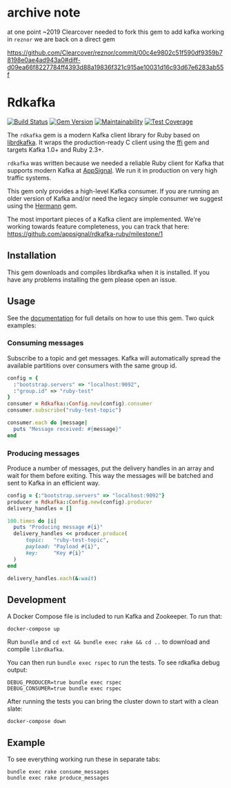 # archive note

at one point ~2019 Clearcover needed to fork this gem to add kafka working in `reznor` we are back on a direct gem

<https://github.com/Clearcover/reznor/commit/00c4e9802c51f590df9359b78198e0ae4ad943a0#diff-d09ea66f8227784ff4393d88a19836f321c915ae10031d16c93d67e6283ab55f>

# Rdkafka

[![Build Status](https://travis-ci.org/appsignal/rdkafka-ruby.svg?branch=master)](https://travis-ci.org/appsignal/rdkafka-ruby)
[![Gem Version](https://badge.fury.io/rb/rdkafka.svg)](https://badge.fury.io/rb/rdkafka)
[![Maintainability](https://api.codeclimate.com/v1/badges/ecb1765f81571cccdb0e/maintainability)](https://codeclimate.com/github/appsignal/rdkafka-ruby/maintainability)
[![Test Coverage](https://api.codeclimate.com/v1/badges/ecb1765f81571cccdb0e/test_coverage)](https://codeclimate.com/github/appsignal/rdkafka-ruby/test_coverage)

The `rdkafka` gem is a modern Kafka client library for Ruby based on
[librdkafka](https://github.com/edenhill/librdkafka/).
It wraps the production-ready C client using the [ffi](https://github.com/ffi/ffi)
gem and targets Kafka 1.0+ and Ruby 2.3+.

`rdkafka` was written because we needed a reliable Ruby client for
Kafka that supports modern Kafka at [AppSignal](https://appsignal.com).
We run it in production on very high traffic systems.

This gem only provides a high-level Kafka consumer. If you are running
an older version of Kafka and/or need the legacy simple consumer we
suggest using the [Hermann](https://github.com/reiseburo/hermann) gem.

The most important pieces of a Kafka client are implemented. We're
working towards feature completeness, you can track that here:
https://github.com/appsignal/rdkafka-ruby/milestone/1

## Installation

This gem downloads and compiles librdkafka when it is installed. If you
have any problems installing the gem please open an issue.

## Usage

See the [documentation](https://www.rubydoc.info/github/appsignal/rdkafka-ruby) for full details on how to use this gem. Two quick examples:

### Consuming messages

Subscribe to a topic and get messages. Kafka will automatically spread
the available partitions over consumers with the same group id.

```ruby
config = {
  :"bootstrap.servers" => "localhost:9092",
  :"group.id" => "ruby-test"
}
consumer = Rdkafka::Config.new(config).consumer
consumer.subscribe("ruby-test-topic")

consumer.each do |message|
  puts "Message received: #{message}"
end
```

### Producing messages

Produce a number of messages, put the delivery handles in an array and
wait for them before exiting. This way the messages will be batched and
sent to Kafka in an efficient way.

```ruby
config = {:"bootstrap.servers" => "localhost:9092"}
producer = Rdkafka::Config.new(config).producer
delivery_handles = []

100.times do |i|
  puts "Producing message #{i}"
  delivery_handles << producer.produce(
      topic:   "ruby-test-topic",
      payload: "Payload #{i}",
      key:     "Key #{i}"
  )
end

delivery_handles.each(&:wait)
```

## Development

A Docker Compose file is included to run Kafka and Zookeeper. To run
that:

```
docker-compose up
```

Run `bundle` and `cd ext && bundle exec rake && cd ..` to download and
compile `librdkafka`.

You can then run `bundle exec rspec` to run the tests. To see rdkafka
debug output:

```
DEBUG_PRODUCER=true bundle exec rspec
DEBUG_CONSUMER=true bundle exec rspec
```

After running the tests you can bring the cluster down to start with a
clean slate:

```
docker-compose down
```

## Example

To see everything working run these in separate tabs:

```
bundle exec rake consume_messages
bundle exec rake produce_messages
```
